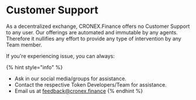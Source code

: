 # Customer Support

As a decentralized exchange, CRONEX.Finance offers no Customer Support to any user. Our offerings are automated and immutable by any agents. Therefore it nullifies any effort to provide any type of intervention by any Team member.

If you're experiencing issue, you can always:

{% hint style="info" %}
* Ask in our social media/groups for assistance.
* Contact the respective Token Developers/Team for assistance.
* Email us at feedback@cronex.finance
{% endhint %}

